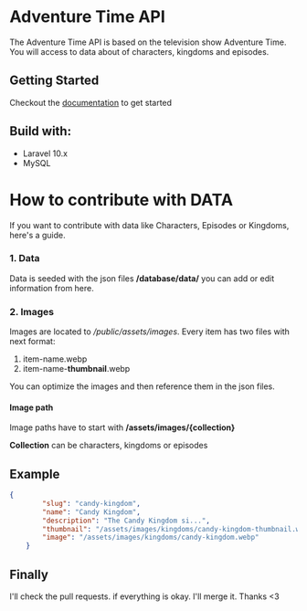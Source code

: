 # Adventure Time API

The Adventure Time API is based on the television show Adventure Time. You will access to data about of characters, kingdoms and episodes.

## Getting Started

Checkout the [documentation](https://adventure-time-api-docs.vercel.app) to get started

## Build with:

-   Laravel 10.x
-   MySQL

# How to contribute with DATA

If you want to contribute with data like Characters, Episodes or Kingdoms, here's a guide.

### 1. Data

Data is seeded with the json files **/database/data/** you can add or edit information from here.

### 2. Images

Images are located to _/public/assets/images_. Every item has two files with next format:

1.  item-name.webp
1.  item-name-**thumbnail**.webp

You can optimize the images and then reference them in the json files.

#### Image path

Image paths have to start with **/assets/images/{collection}**

**Collection** can be characters, kingdoms or episodes

## Example

```json
{
        "slug": "candy-kingdom",
        "name": "Candy Kingdom",
        "description": "The Candy Kingdom si...",
        "thumbnail": "/assets/images/kingdoms/candy-kingdom-thumbnail.webp",
        "image": "/assets/images/kingdoms/candy-kingdom.webp"
    }
```

## Finally
I'll check the pull requests. if everything is okay. I'll merge it. Thanks <3